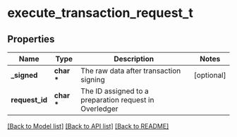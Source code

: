# execute_transaction_request_t

## Properties
Name | Type | Description | Notes
------------ | ------------- | ------------- | -------------
**_signed** | **char \*** | The raw data after transaction signing | [optional] 
**request_id** | **char \*** | The ID assigned to a preparation request in Overledger | 

[[Back to Model list]](../README.md#documentation-for-models) [[Back to API list]](../README.md#documentation-for-api-endpoints) [[Back to README]](../README.md)


